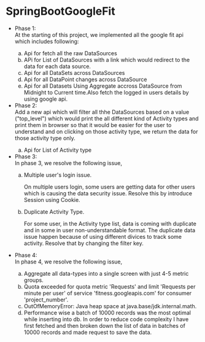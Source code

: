 # SpringBootGoogleFit
<ul>
	<li>Phase 1:</li>
At the starting of this project, we implemented all the google fit api which includes following:
	<ol type='a'>
	<li> Api for fetch all the raw DataSources</li>
	<li> APi for List of DataSources with a link which would redirect to the data for each data source.</li>
	<li> Api for all DataSets across DataSources</li>
	<li> Api for all DataPoint changes across DataSource</li>
	<li> Api for all Datasets Using Aggregate accross DataSource from Midnight to Current time.Also fetch the logged in users details by using google api. </li>
	</ol>

<li>Phase 2:</li>
Add a new api which will filter all thhe DataSources based on a value ("top_level") which would print the all different kind of Activity types and print them in browser so that it would be easier for the user to understand and on clicking on those activity type, we return the data for those activity type only.
	<ol type='a'>
	<li> Api for List of Activity type </Li>
	</ol>

<li>Phase 3:</li>
In phase 3, we resolve the following issue,
	<ol type='a'>
	<li> Multiple user's login issue. </li>

	
On multiple users login, some users are getting data for other users which is causing the data security issue. Resolve this by introduce Session using Cookie.
	

	
<li>Duplicate Activity Type. </li>
	
For some user, in the Activity type list, data is coming with duplicate and in some in user non-understandable format. The duplicate data issue happen because of using different divices to track some activity. Resolve that by changing the filter key.
</ol>
	
<li>Phase 4:</li>
In phase 4, we resolve the following issue,
<ol type='a'>
	<li> Aggregate all data-types into a single screen with just 4-5 metric groups.</li>
   <li> Quota exceeded for quota metric 'Requests' and limit 'Requests per minute per user' of service 'fitness.googleapis.com' for consumer 'project_number'.</li>
	<li> OutOfMemoryError: Java heap space at java.base/jdk.internal.math.</li>
   <li> Performance wise a batch of 10000 records was the most optimal while inserting into db. In order to reduce code complexity I have first fetched and then broken down the list of data in batches of 10000 records and made request to save the data.</li>
	</ol>
</ul>
   
